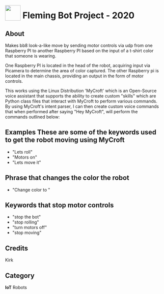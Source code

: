 # <img src="https://raw.githack.com/FortAwesome/Font-Awesome/master/svgs/solid/robot.svg" card_color="#FF7400" width="50" height="50" style="vertical-align:bottom"/> Fleming Bot Project - 2020

## About
Makes bb8 look-a-like move by sending motor controls via udp from one Raspberry PI to another Raspberry PI based on the input of a t-shirt color that someone is wearing. 

One Raspberry PI is located in the head of the robot, acquiring input via Picamera to determine the area of color captured. The other Raspberry pi is located in the main chassis, providing an output in the form of motor controls. 

This works using the Linux Distribution 'MyCroft' which is an Open-Source voice assistant that supports the ability to create custom "skills" which are Python class files that interact with MyCroft to perform various commands. By using MyCroft's intent parser, I can then create custom voice commands that when performed after saying "Hey MyCroft", will perform the commands outlined below:

## Examples These are some of the keywords used to get the robot moving using MyCroft
* "Lets roll"
* "Motors on"
* "Lets move it"
## Phrase that changes the color the robot 
* "Change color to <chosen color>"
  
## Keywords that stop motor controls
* "stop the bot"
* "stop rolling"
* "turn motors off"
* "stop moving"



## Credits
Kirk

## Category
**IoT**
Robots


